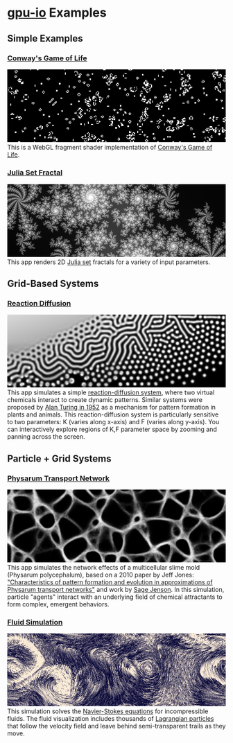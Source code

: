 # [gpu-io](https://github.com/amandaghassaei/gpu-io) Examples

## Simple Examples

### [Conway's Game of Life](https://apps.amandaghassaei.com/gpu-io/examples/gol/)
![Conway's Game of Life](./gol/main.png)
This is a WebGL fragment shader implementation of <a href="https://en.wikipedia.org/wiki/Conway%27s_Game_of_Life">Conway's Game of Life</a>.

### [Julia Set Fractal](https://apps.amandaghassaei.com/gpu-io/examples/fractal/)
![Julia Set Fractal](./fractal/main.png)
This app renders 2D <a href="https://en.wikipedia.org/wiki/Julia_set">Julia set</a> fractals for a variety of input parameters.

## Grid-Based Systems

### [Reaction Diffusion](https://apps.amandaghassaei.com/gpu-io/examples/reaction-diffusion/)
![Reaction Diffusion](./reaction-diffusion/main.png)
This app simulates a simple <a href="https://en.wikipedia.org/wiki/Reaction%E2%80%93diffusion_system">reaction-diffusion system</a>, where two virtual chemicals interact to create dynamic patterns.  Similar systems were proposed by <a href="https://www.dna.caltech.edu/courses/cs191/paperscs191/turing.pdf">Alan Turing in 1952</a> as a mechanism for pattern formation in plants and animals.  This reaction-diffusion system is particularly sensitive to two parameters: K (varies along x-axis) and F (varies along y-axis).  You can interactively explore regions of K,F parameter space by zooming and panning across the screen.

## Particle + Grid Systems

### [Physarum Transport Network](https://apps.amandaghassaei.com/gpu-io/examples/physarum/)
![Physarum Transport Network](./physarum/main.png)
This app simulates the network effects of a multicellular slime mold (Physarum polycephalum), based on a 2010 paper by Jeff Jones: <a href="https://uwe-repository.worktribe.com/output/980579">"Characteristics of pattern formation and evolution in approximations of Physarum transport networks"</a> and work by <a href="https://cargocollective.com/sagejenson/physarum">Sage Jenson</a>.  In this simulation, particle "agents" interact with an underlying field of chemical attractants to form complex, emergent behaviors.

### [Fluid Simulation](https://apps.amandaghassaei.com/gpu-io/examples/fluid/)
![Fluid Simulation](./fluid/main.png)
This simulation solves the <a href="https://en.wikipedia.org/wiki/Navier%E2%80%93Stokes_equations">Navier-Stokes equations</a> for incompressible fluids. The fluid visualization includes thousands of <a href="https://en.wikipedia.org/wiki/Lagrangian_particle_tracking">Lagrangian particles</a> that follow the velocity field and leave behind semi-transparent trails as they move.